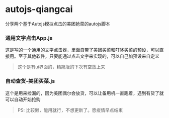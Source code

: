 # autojs-qiangcai
分享两个基于Autojs模拟点击的美团抢菜的autojs脚本

### 通用文字点击App.js  
这是写的一个通用的文字点击器，里面自带了美团买菜和叮咚买菜的预设，可以直接用。至于其他软件，只要能通过点击文字来实现的，可以自己加预设来自定义
> 这个是有ui界面的，精简版的下次有空放上来

### 自动查货-美团买菜.js  
这个是用来捡漏的，因为美团偶尔会放货，可以让备用机一直跑着，遇到有货了就可以自动开始抢购


> PS: 比较懒，能用就行，不想更新了。愿疫情早点结束

